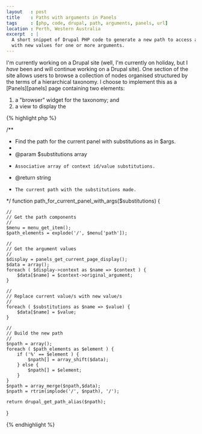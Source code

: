 ```yaml
---
layout   : post
title    : Paths with arguments in Panels
tags     : [php, code, drupal, path, arguments, panels, url]
location : Perth, Western Australia
excerpt  : |
  A short snippet of Drupal PHP code to generate a new path to access a panel
  with new values for one or more arguments.
---
```


I'm currently working on a Drupal site (well, I'm currently on holiday, but I
*have* been and will continue working on a Drupal site). One section of the
site allows users to browse a collection of nodes organised structured by the
terms of a hierarchical taxonomy. I choose to implement this as a
[Panels][panels] page containing two elements:

1. a "browser" widget for the taxonomy; and
2. a view to display the 

{% highlight php %}

/**
 * Find the path for the current panel with substitutions as in $args.
 *
 * @param $substitutions array
 *     Associative array of context id/value substitutions.
 * @return string
 *     The current path with the substitutions made.
 */
function path_for_current_panel_with_args($substitutions)
{

	//
	// Get the path components
	//
	$menu = menu_get_item();
	$path_elements = explode('/', $menu['path']);

	//
	// Get the argument values
	//
	$display = panels_get_current_page_display();
	$data = array();
	foreach ( $display->context as $name => $context ) {
		$data[$name] = $context->original_argument;
	}
	
	//
	// Replace current value/s with new value/s
	//
	foreach ( $substitutions as $name => $value) {
		$data[$name] = $value;
	}

	//
	// Build the new path
	//
	$npath = array();
	foreach ( $path_elements as $element ) {
		if ('%' == $element ) {
			$npath[] = array_shift($data);
		} else {
			$npath[] = $element;
		}
	}
	$npath = array_merge($npath,$data);
	$npath = rtrim(implode('/', $npath), '/');

	return drupal_get_path_alias($npath);
}

{% endhighlight %}